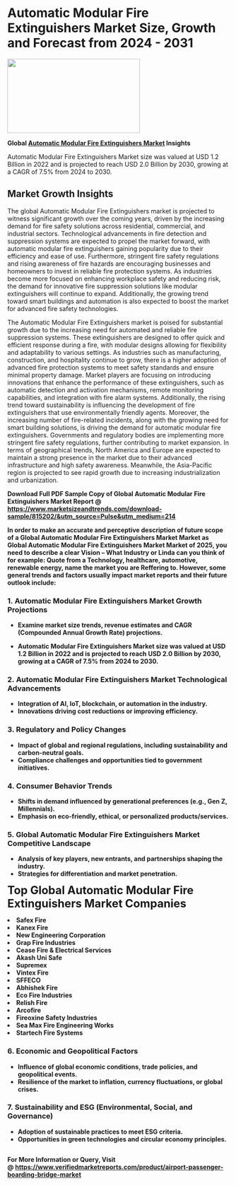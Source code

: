 <H1>Automatic Modular Fire Extinguishers Market Size, Growth and Forecast from 2024 - 2031</H1><img class="aligncenter size-medium wp-image-584254" src="https://thirdeyenews.in/wp-content/uploads/2024/09/Global-Market-Research-300x168.jpeg" alt="" width="300" height="168" /><p><strong>Global&nbsp;<a href="https://www.marketsizeandtrends.com/download-sample/815202/&amp;utm_source=Pulse&amp;utm_medium=214">Automatic Modular Fire Extinguishers Market</a> Insights</strong></p><p>Automatic Modular Fire Extinguishers Market size was valued at USD 1.2 Billion in 2022 and is projected to reach USD 2.0 Billion by 2030, growing at a CAGR of 7.5% from 2024 to 2030.</p><p><h2>Market Growth Insights</h2> <p>The global Automatic Modular Fire Extinguishers market is projected to witness significant growth over the coming years, driven by the increasing demand for fire safety solutions across residential, commercial, and industrial sectors. Technological advancements in fire detection and suppression systems are expected to propel the market forward, with automatic modular fire extinguishers gaining popularity due to their efficiency and ease of use. Furthermore, stringent fire safety regulations and rising awareness of fire hazards are encouraging businesses and homeowners to invest in reliable fire protection systems. As industries become more focused on enhancing workplace safety and reducing risk, the demand for innovative fire suppression solutions like modular extinguishers will continue to expand. Additionally, the growing trend toward smart buildings and automation is also expected to boost the market for advanced fire safety technologies.</p> <p><strong></strong></p> <p>The Automatic Modular Fire Extinguishers market is poised for substantial growth due to the increasing need for automated and reliable fire suppression systems. These extinguishers are designed to offer quick and efficient response during a fire, with modular designs allowing for flexibility and adaptability to various settings. As industries such as manufacturing, construction, and hospitality continue to grow, there is a higher adoption of advanced fire protection systems to meet safety standards and ensure minimal property damage. Market players are focusing on introducing innovations that enhance the performance of these extinguishers, such as automatic detection and activation mechanisms, remote monitoring capabilities, and integration with fire alarm systems. Additionally, the rising trend toward sustainability is influencing the development of fire extinguishers that use environmentally friendly agents. Moreover, the increasing number of fire-related incidents, along with the growing need for smart building solutions, is driving the demand for automatic modular fire extinguishers. Governments and regulatory bodies are implementing more stringent fire safety regulations, further contributing to market expansion. In terms of geographical trends, North America and Europe are expected to maintain a strong presence in the market due to their advanced infrastructure and high safety awareness. Meanwhile, the Asia-Pacific region is projected to see rapid growth due to increasing industrialization and urbanization. <p><strong></p><p><span class=""><strong>Download Full PDF Sample Copy of Global Automatic Modular Fire Extinguishers Market Report</strong> @ <a href="https://www.marketsizeandtrends.com/download-sample/815202/&amp;utm_source=Pulse&amp;utm_medium=214" target="_blank">https://www.marketsizeandtrends.com/download-sample/815202/&amp;utm_source=Pulse&amp;utm_medium=214</a></span></p><p>In order to make an accurate and perceptive description of future scope of a Global&nbsp;Automatic Modular Fire Extinguishers Market Market as Global&nbsp;Automatic Modular Fire Extinguishers Market Market of 2025, you need to describe a clear Vision &ndash; What Industry or Linda can you think of for example: Quote from a Technology, healthcare, automotive, renewable energy, name the market you are Reffering to. However, some general trends and factors usually impact market reports and their future outlook include:</p><h3>1.&nbsp;<strong>Automatic Modular Fire Extinguishers Market Growth Projections</strong></h3><ul><li>Examine market size trends, revenue estimates and CAGR (Compounded Annual Growth Rate) projections.</li><li><p>Automatic Modular Fire Extinguishers Market size was valued at USD 1.2 Billion in 2022 and is projected to reach USD 2.0 Billion by 2030, growing at a CAGR of 7.5% from 2024 to 2030.</p></li></ul><h3>2.&nbsp;<strong>Automatic Modular Fire Extinguishers Market Technological Advancements</strong></h3><ul><li>Integration of AI, IoT, blockchain, or automation in the industry.</li><li>Innovations driving cost reductions or improving efficiency.</li></ul><h3>3.&nbsp;<strong>Regulatory and Policy Changes</strong></h3><ul><li>Impact of global and regional regulations, including sustainability and carbon-neutral goals.</li><li>Compliance challenges and opportunities tied to government initiatives.</li></ul><h3>4.&nbsp;<strong>Consumer Behavior Trends</strong></h3><ul><li>Shifts in demand influenced by generational preferences (e.g., Gen Z, Millennials).</li><li>Emphasis on eco-friendly, ethical, or personalized products/services.</li></ul><h3>5.&nbsp;<strong>Global Automatic Modular Fire Extinguishers Market Competitive Landscape</strong></h3><ul><li>Analysis of key players, new entrants, and partnerships shaping the industry.</li><li>Strategies for differentiation and market penetration.</li></ul><p data-pm-slice="1 1 []"><span style="color: inherit; font-family: inherit; font-size: 25px;">Top Global Automatic Modular Fire Extinguishers Market Companies</span></p><div class="" data-test-id=""><p><li>Safex Fire</li><li> Kanex Fire</li><li> New Engineering Corporation</li><li> Grap Fire Industries</li><li> Cease Fire & Electrical Services</li><li> Akash Uni Safe</li><li> Supremex</li><li> Vintex Fire</li><li> SFFECO</li><li> Abhishek Fire</li><li> Eco Fire Industries</li><li> Relish Fire</li><li> Arcofire</li><li> Fireoxine Safety Industries</li><li> Sea Max Fire Engineering Works</li><li> Startech Fire Systems</li></p></div><h3>6.&nbsp;<strong>Economic and Geopolitical Factors</strong></h3><ul><li>Influence of global economic conditions, trade policies, and geopolitical events.</li><li>Resilience of the market to inflation, currency fluctuations, or global crises.</li></ul><h3>7.&nbsp;<strong>Sustainability and ESG (Environmental, Social, and Governance)</strong></h3><ul><li>Adoption of sustainable practices to meet ESG criteria.</li><li>Opportunities in green technologies and circular economy principles.</li></ul><h2><strong style="font-size: 14px;">For More Information or Query, Visit @&nbsp;</strong><a style="background-color: #ffffff; font-size: 14px;" href="https://www.marketsizeandtrends.com/report/automatic-modular-fire-extinguishers-market/" target="_blank">https://www.verifiedmarketreports.com/product/airport-passenger-boarding-bridge-market</a></h2>
